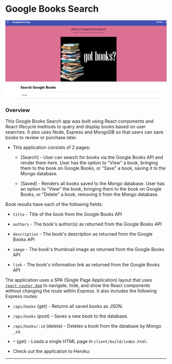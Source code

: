 # Google Books Search

![Google Books Search Screenshot](./screen.png?raw=true "google books search")

### Overview

This Google Books Search app was built using React components and React lifecycle methods to query and display books based on user searches. It also uses Node, Express and MongoDB so that users can save books to review or purchase later.

* This application consists of 2 pages:

  * [Search] - User can search for books via the Google Books API and render them here. User has the option to "View" a book, bringing them to the book on Google Books, or "Save" a book, saving it to the Mongo database.

  * [Saved] - Renders all books saved to the Mongo database. User has an option to "View" the book, bringing them to the book on Google Books, or "Delete" a book, removing it from the Mongo database.

Book results have each of the following fields:

* `title` - Title of the book from the Google Books API

* `authors` - The book's author(s) as returned from the Google Books API

* `description` - The book's description as returned from the Google Books API

* `image` - The book's thumbnail image as returned from the Google Books API

* `link` - The book's information link as returned from the Google Books API

The application uses a SPA (Single Page Application) layout that uses [`react-router-dom`](https://github.com/reactjs/react-router) to navigate, hide, and show the React components without changing the route within Express. It also includes the following Express routes:

* `/api/books` (get) - Returns all saved books as JSON.

* `/api/books` (post) - Saves a new book to the database.

* `/api/books/:id` (delete) - Deletes a book from the database by Mongo `_id`.

* `*` (get) - Loads a single HTML page in `client/build/index.html`. 

* Check out the application to Heroku: 

- - -